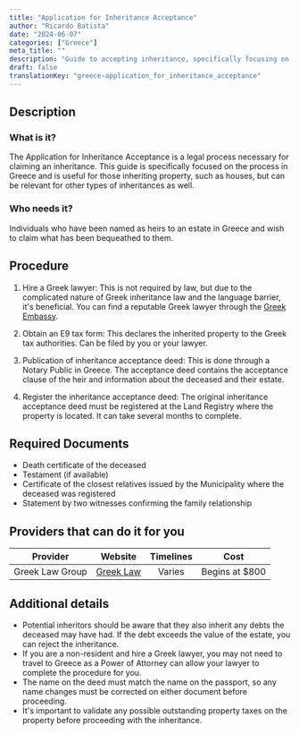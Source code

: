 ```yaml
---
title: "Application for Inheritance Acceptance"
author: "Ricardo Batista"
date: "2024-06-07"
categories: ["Greece"]
meta_title: ""
description: "Guide to accepting inheritance, specifically focusing on property in Greece"
draft: false
translationKey: "greece-application_for_inheritance_acceptance"
---
```


## Description
### What is it?
The Application for Inheritance Acceptance is a legal process necessary for claiming an inheritance. This guide is specifically focused on the process in Greece and is useful for those inheriting property, such as houses, but can be relevant for other types of inheritances as well.

### Who needs it?
Individuals who have been named as heirs to an estate in Greece and wish to claim what has been bequeathed to them.

## Procedure
1. Hire a Greek lawyer: This is not required by law, but due to the complicated nature of Greek inheritance law and the language barrier, it's beneficial. You can find a reputable Greek lawyer through the [Greek Embassy](https://www.mfa.gr/usa/en/).

2. Obtain an E9 tax form: This declares the inherited property to the Greek tax authorities. Can be filed by you or your lawyer.

3. Publication of inheritance acceptance deed: This is done through a Notary Public in Greece. The acceptance deed contains the acceptance clause of the heir and information about the deceased and their estate.

4. Register the inheritance acceptance deed: The original inheritance acceptance deed must be registered at the Land Registry where the property is located. It can take several months to complete.

## Required Documents
- Death certificate of the deceased
- Testament (if available)
- Certificate of the closest relatives issued by the Municipality where the deceased was registered
- Statement by two witnesses confirming the family relationship

## Providers that can do it for you

| Provider        |                  Website                 |     Timelines    |       Cost      |
| --------------- | ---------------------------------------- |  :-------------: | :-------------: |
| Greek Law Group | [Greek Law](http://www.greeklawgroup.com)|      Varies      | Begins at $800  |

## Additional details
- Potential inheritors should be aware that they also inherit any debts the deceased may have had. If the debt exceeds the value of the estate, you can reject the inheritance.
- If you are a non-resident and hire a Greek lawyer, you may not need to travel to Greece as a Power of Attorney can allow your lawyer to complete the procedure for you.
- The name on the deed must match the name on the passport, so any name changes must be corrected on either document before proceeding.
- It's important to validate any possible outstanding property taxes on the property before proceeding with the inheritance.